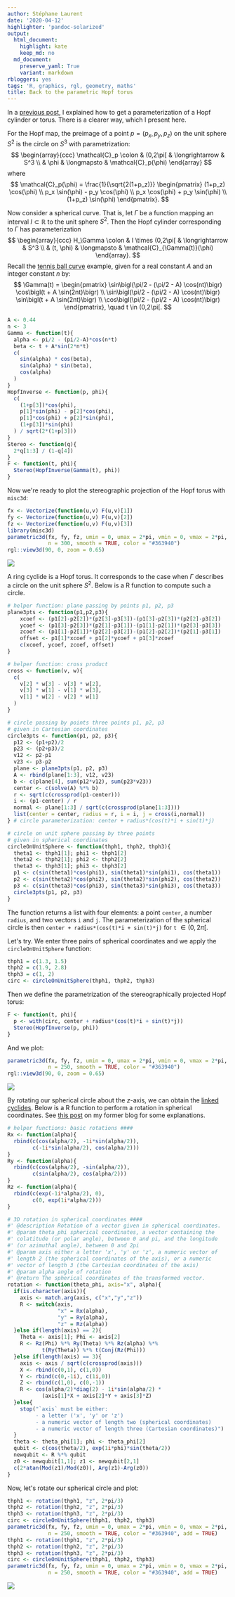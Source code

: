 ```yaml
---
author: Stéphane Laurent
date: '2020-04-12'
highlighter: 'pandoc-solarized'
output:
  html_document:
    highlight: kate
    keep_md: no
  md_document:
    preserve_yaml: True
    variant: markdown
rbloggers: yes
tags: 'R, graphics, rgl, geometry, maths'
title: Back to the parametric Hopf torus
---
```


In a [previous post](./HopfTorusParametric.html), I explained how to get
a parameterization of a Hopf cylinder or torus. There is a clearer way,
which I present here.

For the Hopf map, the preimage of a point $p=(p_x,p_y,p_z)$ on the unit
sphere $S^2$ is the circle on $S^3$ with parametrization: $$
\begin{array}{ccc}
\mathcal{C}_p \colon & (0,2\pi[ & \longrightarrow & S^3 \\
 & \phi & \longmapsto & \mathcal{C}_p(\phi) 
\end{array}
$$ where $$
\mathcal{C}_p(\phi) = 
\frac{1}{\sqrt{2(1+p_z)}}
\begin{pmatrix}
(1+p_z) \cos(\phi) \\
p_x \sin(\phi) - p_y \cos(\phi) \\
p_x \cos(\phi) + p_y \sin(\phi) \\
(1+p_z) \sin(\phi)
\end{pmatrix}.
$$

Now consider a spherical curve. That is, let $\Gamma$ be a function
mapping an interval $I \subset \mathbb{R}$ to the unit sphere $S^2$.
Then the Hopf cylinder corresponding to $\Gamma$ has parameterization $$
\begin{array}{ccc}
H_\Gamma \colon & I \times (0,2\pi[ & \longrightarrow & S^3 \\
 & (t, \phi) & \longmapsto & \mathcal{C}_{\Gamma(t)}(\phi) 
\end{array}.
$$ Recall the [tennis ball curve](./HopfTorusTennisBall.html) example,
given for a real constant $A$ and an integer constant $n$ by: $$
\Gamma(t) = 
\begin{pmatrix}
\sin\bigl(\pi/2 - (\pi/2 - A) \cos(nt)\bigr) 
\cos\bigl(t + A \sin(2nt)\bigr) \\ 
\sin\bigl(\pi/2 - (\pi/2 - A) \cos(nt)\bigr) 
\sin\bigl(t + A \sin(2nt)\bigr) \\ 
\cos\bigl(\pi/2 - (\pi/2 - A) \cos(nt)\bigr)
\end{pmatrix}, \quad t \in (0,2\pi[.
$$

``` {.r .numberLines}
A <- 0.44
n <- 3
Gamma <- function(t){
  alpha <- pi/2 - (pi/2-A)*cos(n*t)
  beta <- t + A*sin(2*n*t)
  c(
    sin(alpha) * cos(beta),
    sin(alpha) * sin(beta),
    cos(alpha)
  )
}
HopfInverse <- function(p, phi){
  c(
    (1+p[3])*cos(phi),
    p[1]*sin(phi) - p[2]*cos(phi), 
    p[1]*cos(phi) + p[2]*sin(phi),
    (1+p[3])*sin(phi)
  ) / sqrt(2*(1+p[3])) 
}
Stereo <- function(q){
  2*q[1:3] / (1-q[4])
}
F <- function(t, phi){
  Stereo(HopfInverse(Gamma(t), phi))
}
```

Now we're ready to plot the stereographic projection of the Hopf torus
with `misc3d`:

``` {.r .numberLines}
fx <- Vectorize(function(u,v) F(u,v)[1])
fy <- Vectorize(function(u,v) F(u,v)[2])
fz <- Vectorize(function(u,v) F(u,v)[3])
library(misc3d)
parametric3d(fx, fy, fz, umin = 0, umax = 2*pi, vmin = 0, vmax = 2*pi, 
             n = 300, smooth = TRUE, color = "#363940")
rgl::view3d(90, 0, zoom = 0.65)
```

![](./figures/HopfTorus_grey.png)

A ring cyclide is a Hopf torus. It corresponds to the case when $\Gamma$
describes a circle on the unit sphere $S^2$. Below is a R function to
compute such a circle.

``` {.r .numberLines}
# helper function: plane passing by points p1, p2, p3 
plane3pts <- function(p1,p2,p3){ 
    xcoef <- (p1[2]-p2[2])*(p2[3]-p3[3])-(p1[3]-p2[3])*(p2[2]-p3[2])
    ycoef <- (p1[3]-p2[3])*(p2[1]-p3[1])-(p1[1]-p2[1])*(p2[3]-p3[3])
    zcoef <- (p1[1]-p2[1])*(p2[2]-p3[2])-(p1[2]-p2[2])*(p2[1]-p3[1])
    offset <- p1[1]*xcoef + p1[2]*ycoef + p1[3]*zcoef
    c(xcoef, ycoef, zcoef, offset)
}

# helper function: cross product 
cross <- function(v, w){ 
  c(
    v[2] * w[3] - v[3] * w[2], 
    v[3] * w[1] - v[1] * w[3], 
    v[1] * w[2] - v[2] * w[1]
  )
}

# circle passing by points three points p1, p2, p3 
# given in Cartesian coordinates
circle3pts <- function(p1, p2, p3){
  p12 <- (p1+p2)/2
  p23 <- (p2+p3)/2
  v12 <- p2-p1
  v23 <- p3-p2
  plane <- plane3pts(p1, p2, p3)
  A <- rbind(plane[1:3], v12, v23)
  b <- c(plane[4], sum(p12*v12), sum(p23*v23))
  center <- c(solve(A) %*% b)
  r <- sqrt(c(crossprod(p1-center)))
  i <- (p1-center) / r
  normal <- plane[1:3] / sqrt(c(crossprod(plane[1:3])))
  list(center = center, radius = r, i = i, j = cross(i,normal))
} # circle parameterization: center + radius*(cos(t)*i + sin(t)*j)

# circle on unit sphere passing by three points 
# given in spherical coordinates 
circleOnUnitSphere <- function(thph1, thph2, thph3){
  theta1 <- thph1[1]; phi1 <- thph1[2]
  theta2 <- thph2[1]; phi2 <- thph2[2]
  theta3 <- thph3[1]; phi3 <- thph3[2]
  p1 <- c(sin(theta1)*cos(phi1), sin(theta1)*sin(phi1), cos(theta1))
  p2 <- c(sin(theta2)*cos(phi2), sin(theta2)*sin(phi2), cos(theta2))
  p3 <- c(sin(theta3)*cos(phi3), sin(theta3)*sin(phi3), cos(theta3))
  circle3pts(p1, p2, p3)
}
```

The function returns a list with four elements: a point `center`, a
number `radius`, and two vectors `i` and `j`. The parameterization of
the spherical circle is then `center + radius*(cos(t)*i + sin(t)*j)` for
`t` $\in (0, 2\pi[$.

Let's try. We enter three pairs of spherical coordinates and we apply
the `circleOnUnitSphere` function:

``` {.r .numberLines}
thph1 = c(1.3, 1.5)
thph2 = c(1.9, 2.8)
thph3 = c(1, 2)
circ <- circleOnUnitSphere(thph1, thph2, thph3)
```

Then we define the parametrization of the stereographically projected
Hopf torus:

``` {.r .numberLines}
F <- function(t, phi){
  p <- with(circ, center + radius*(cos(t)*i + sin(t)*j))
  Stereo(HopfInverse(p, phi))
}
```

And we plot:

``` {.r .numberLines}
parametric3d(fx, fy, fz, umin = 0, umax = 2*pi, vmin = 0, vmax = 2*pi, 
             n = 250, smooth = TRUE, color = "#363940")
rgl::view3d(90, 0, zoom = 0.65)
```

![](./figures/cyclide_grey.png)

By rotating our spherical circle about the $z$-axis, we can obtain the
[linked cyclides](./linkedCyclidesParametric.html). Below is a R
function to perform a rotation in spherical coordinates. See [this
post](http://stla.github.io/stlapblog/posts/RotationSphericalCoordinates.html)
on my former blog for some explanations.

``` {.r .numberLines}
# helper functions: basic rotations ####
Rx <- function(alpha){
  rbind(c(cos(alpha/2), -1i*sin(alpha/2)),
        c(-1i*sin(alpha/2), cos(alpha/2)))
}
Ry <- function(alpha){
  rbind(c(cos(alpha/2), -sin(alpha/2)),
        c(sin(alpha/2), cos(alpha/2)))
}
Rz <- function(alpha){
  rbind(c(exp(-1i*alpha/2), 0),
        c(0, exp(1i*alpha/2)))
}

# 3D rotation in spherical coordinates ####
#' @description Rotation of a vector given in spherical coordinates.
#' @param theta_phi spherical coordinates, a vector containing the 
#' colatitude (or polar angle), between 0 and pi, and the longitude 
#' (or azimuthal angle), between 0 and 2pi
#' @param axis either a letter 'x', 'y' or 'z', a numeric vector of 
#' length 2 (the spherical coordinates of the axis), or a numeric 
#' vector of length 3 (the Cartesian coordinates of the axis)
#' @param alpha angle of rotation
#' @return The spherical coordinates of the transformed vector.
rotation <- function(theta_phi, axis="x", alpha){
  if(is.character(axis)){
    axis <- match.arg(axis, c("x","y","z"))
    R <- switch(axis, 
                "x" = Rx(alpha),
                "y" = Ry(alpha),
                "z" = Rz(alpha))
  }else if(length(axis) == 2){
    Theta <- axis[1]; Phi <- axis[2]
    R <- Rz(Phi) %*% Ry(Theta) %*% Rz(alpha) %*% 
           t(Ry(Theta)) %*% t(Conj(Rz(Phi)))
  }else if(length(axis) == 3){
    axis <- axis / sqrt(c(crossprod(axis)))
    X <- rbind(c(0,1), c(1,0))
    Y <- rbind(c(0,-1i), c(1i,0)) 
    Z <- rbind(c(1,0), c(0,-1))
    R <- cos(alpha/2)*diag(2) - 1i*sin(alpha/2) * 
           (axis[1]*X + axis[2]*Y + axis[3]*Z)
  }else{
    stop("`axis` must be either:
         - a letter ('x', 'y' or 'z')
         - a numeric vector of length two (spherical coordinates)
         - a numeric vector of length three (Cartesian coordinates)")
  }
  theta <- theta_phi[1]; phi <- theta_phi[2]
  qubit <- c(cos(theta/2), exp(1i*phi)*sin(theta/2))
  newqubit <- R %*% qubit
  z0 <- newqubit[1,1]; z1 <- newqubit[2,1]
  c(2*atan(Mod(z1)/Mod(z0)), Arg(z1)-Arg(z0))
}
```

Now, let's rotate our spherical circle and plot:

``` {.r .numberLines}
thph1 <- rotation(thph1, "z", 2*pi/3)
thph2 <- rotation(thph2, "z", 2*pi/3)
thph3 <- rotation(thph3, "z", 2*pi/3)
circ <- circleOnUnitSphere(thph1, thph2, thph3)
parametric3d(fx, fy, fz, umin = 0, umax = 2*pi, vmin = 0, vmax = 2*pi, 
             n = 250, smooth = TRUE, color = "#363940", add = TRUE)
thph1 <- rotation(thph1, "z", 2*pi/3)
thph2 <- rotation(thph2, "z", 2*pi/3)
thph3 <- rotation(thph3, "z", 2*pi/3)
circ <- circleOnUnitSphere(thph1, thph2, thph3)
parametric3d(fx, fy, fz, umin = 0, umax = 2*pi, vmin = 0, vmax = 2*pi, 
             n = 250, smooth = TRUE, color = "#363940", add = TRUE)
```

![](./figures/linkedCyclides_grey.png)
